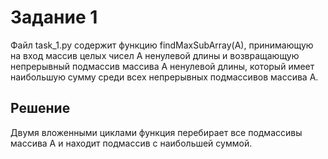 # Задание 1

Файл task_1.py содержит функцию findMaxSubArray(A), принимающую на вход массив целых чисел А ненулевой длины и возвращающую непрерывный подмассив массива А ненулевой длины,
который имеет наибольшую сумму среди всех непрерывных подмассивов массива А.  

## Решение
Двумя вложенными циклами функция перебирает все подмассивы массива A и находит подмассив с наибольшей суммой.
